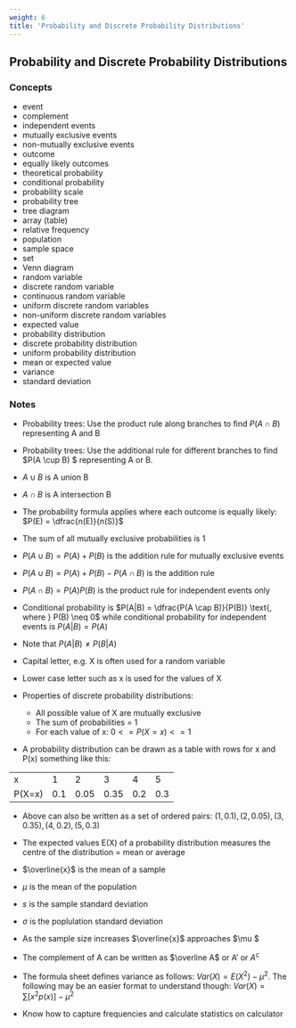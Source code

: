 ```yaml
---
weight: 6
title: 'Probability and Discrete Probability Distributions'
---
```


## Probability and Discrete Probability Distributions

###   Concepts 

 - event
 - complement
 - independent events
 - mutually exclusive events
 - non-mutually exclusive events
 - outcome
 - equally likely outcomes
 - theoretical probability
 - conditional probability
 - probability scale
 - probability tree
 - tree diagram
 - array (table)
 - relative frequency
 - population
 - sample space
 - set
 - Venn diagram
 - random variable
 - discrete random variable
 - continuous random variable
 - uniform discrete random variables
 - non-uniform discrete random variables
 - expected value
 - probability distribution
 - discrete probability distribution
 - uniform probability distribution
 - mean or expected value
 - variance
 - standard deviation


###   Notes 

 - Probability trees: Use the product rule along branches to find $P( A \cap B )$   representing A and B

 - Probability trees: Use the additional rule for different branches to find $P(A \cup B) $ representing A or B.

 - $A \cup B$ is A union B

 - $A \cap B$  is A intersection B

 - The probability formula applies where each outcome is equally likely: $P(E) = \dfrac{n(E)}{n(S)}$

 - The sum of all mutually exclusive probabilities is 1

 - $P(A \cup B) = P(A) + P(B)$ is the addition rule for mutually exclusive events

 - $P(A \cup B) = P(A) + P(B) - P(A \cap B)$ is the addition rule 

 - $P(A \cap B)  = P(A)P(B)$ is the product rule for independent events only

 - Conditional probability is $P(A|B) = \dfrac{P(A \cap B)}{P(B)} \text{, where } P(B) \neq 0$ while conditional probability for independent events is $P(A|B) = P(A)$

 - Note that $P(A|B) \neq P(B|A)$
 - Capital letter, e.g. X is often used for a random variable

 - Lower case letter such as x is used for the values of X

 - Properties of discrete probability distributions:
    * All possible value of X are mutually exclusive
    * The sum of probabilities = 1
    * For each value of x: $0<=P(X=x)<=1$

 - A probability distribution can be drawn as a table with rows for x and P(x)
 something like this:

| | | | | | |
|---|---|---|---|---|---|
|x | 1 | 2 | 3 | 4 | 5 | 
| P(X=x) | 0.1 | 0.05 | 0.35 | 0.2 | 0.3 |

 - Above can also be written as a set of ordered pairs:
 $(1,0.1),(2,0.05),(3,0.35),(4,0.2),(5,0.3)$

 - The expected values E(X) of a probability distribution measures the centre of the distribution  = mean or average
 - $\overline{x}$ is the mean of a sample

 - $\mu$ is the mean of the population

 - $s$ is the sample standard deviation

 - $\sigma$ is the poplulation standard deviation

 - As the sample size increases $\overline{x}$ approaches  $\mu $

 - The complement of A can be written as $\overline A$ or $\text{A'}$ or $A^c$

 - The formula sheet defines variance as follows:  $Var(X) = E(X^2) - \mu^2$.  The following may be an easier format to understand though: $Var(X) = \sum[x^2p(x)] - \mu^2$
 
 - Know how to capture frequencies and calculate statistics on calculator
